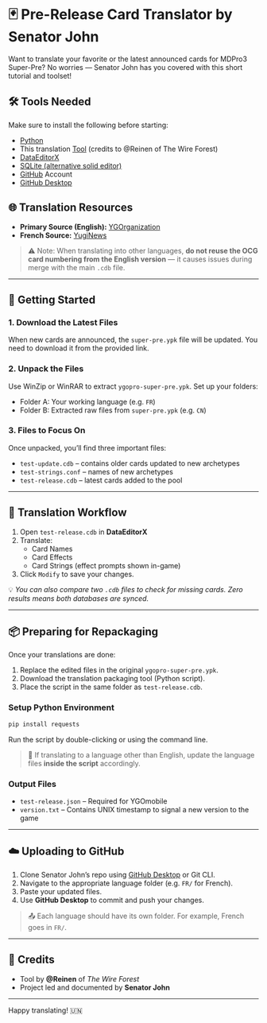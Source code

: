 # 🃏 Pre-Release Card Translator by Senator John

Want to translate your favorite or the latest announced cards for MDPro3 Super-Pre? No worries — Senator John has you covered with this short tutorial and toolset!

## 🛠️ Tools Needed

Make sure to install the following before starting:

- [Python](https://www.python.org/downloads/)
- This translation [Tool](https://pixeldrain.com/u/nJAY2xYA) (credits to @Reinen of The Wire Forest)
- [DataEditorX](https://github.com/Lyris12/DataEditorX/releases/download/omega/win64.zip)
- [SQLite (alternative solid editor)](https://sqlitebrowser.org/dl/)
- [GitHub](https://github.com/) Account
- [GitHub Desktop](https://desktop.github.com/)

## 🌐 Translation Resources

- **Primary Source (English):** [YGOrganization](https://ygorganization.com/)
- **French Source:** [YugiNews](https://yuginews.fr/)
  
> ⚠️ Note: When translating into other languages, **do not reuse the OCG card numbering from the English version** — it causes issues during merge with the main `.cdb` file.

---

## 🚀 Getting Started

### 1. Download the Latest Files
When new cards are announced, the `super-pre.ypk` file will be updated. You need to download it from the provided link.

### 2. Unpack the Files
Use WinZip or WinRAR to extract `ygopro-super-pre.ypk`. Set up your folders:
- Folder A: Your working language (e.g. `FR`)
- Folder B: Extracted raw files from `super-pre.ypk` (e.g. `CN`)

### 3. Files to Focus On
Once unpacked, you’ll find three important files:

- `test-update.cdb` – contains older cards updated to new archetypes
- `test-strings.conf` – names of new archetypes
- `test-release.cdb` – latest cards added to the pool

---

## 📝 Translation Workflow

1. Open `test-release.cdb` in **DataEditorX**
2. Translate:
   - Card Names
   - Card Effects
   - Card Strings (effect prompts shown in-game)
3. Click `Modify` to save your changes.

💡 *You can also compare two `.cdb` files to check for missing cards. Zero results means both databases are synced.*

---

## 📦 Preparing for Repackaging

Once your translations are done:

1. Replace the edited files in the original `ygopro-super-pre.ypk`.
2. Download the translation packaging tool (Python script).
3. Place the script in the same folder as `test-release.cdb`.

### Setup Python Environment

```bash
pip install requests
```

Run the script by double-clicking or using the command line.

> 📝 If translating to a language other than English, update the language files **inside the script** accordingly.

### Output Files

- `test-release.json` – Required for YGOmobile
- `version.txt` – Contains UNIX timestamp to signal a new version to the game

---

## ☁️ Uploading to GitHub

1. Clone Senator John’s repo using [GitHub Desktop](https://desktop.github.com/) or Git CLI.
2. Navigate to the appropriate language folder (e.g. `FR/` for French).
3. Paste your updated files.
4. Use **GitHub Desktop** to commit and push your changes.

> 📤 Each language should have its own folder. For example, French goes in `FR/`.


---

## 🙌 Credits

- Tool by **@Reinen** of *The Wire Forest*
- Project led and documented by **Senator John**

---

Happy translating! 🇺🇳
